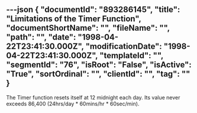 ---json
{
  "documentId": "893286145",
  "title": "Limitations of the Timer Function",
  "documentShortName": "",
  "fileName": "",
  "path": "",
  "date": "1998-04-22T23:41:30.000Z",
  "modificationDate": "1998-04-22T23:41:30.000Z",
  "templateId": "",
  "segmentId": "76",
  "isRoot": "False",
  "isActive": "True",
  "sortOrdinal": "",
  "clientId": "",
  "tag": ""
}
---

The Timer function resets itself at 12 midnight each day. Its value never exceeds 86,400 (24hrs/day * 60mins/hr * 60sec/min).

